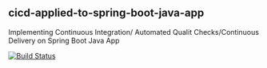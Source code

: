 ## cicd-applied-to-spring-boot-java-app
Implementing Continuous Integration/ Automated Qualit Checks/Continuous Delivery on Spring Boot Java App


[![Build Status](https://www.travis-ci.com/mazen-alasali-cu/cicd-applied-to-spring-boot-java-app.svg?branch=main)](https://www.travis-ci.com/github/mazen-alasali-cu/cicd-applied-to-spring-boot-java-app)


